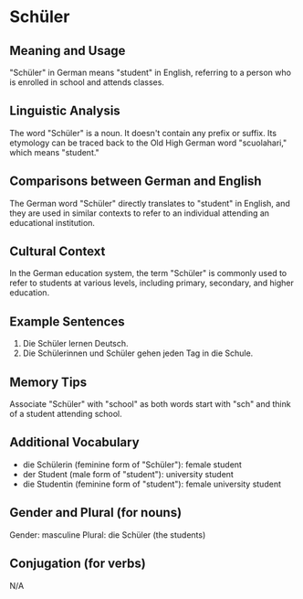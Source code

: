 # Schüler
## Meaning and Usage
"Schüler" in German means "student" in English, referring to a person who is enrolled in school and attends classes.
## Linguistic Analysis
The word "Schüler" is a noun. It doesn't contain any prefix or suffix. Its etymology can be traced back to the Old High German word "scuolahari," which means "student."
## Comparisons between German and English
The German word "Schüler" directly translates to "student" in English, and they are used in similar contexts to refer to an individual attending an educational institution.
## Cultural Context
In the German education system, the term "Schüler" is commonly used to refer to students at various levels, including primary, secondary, and higher education.
## Example Sentences
1. Die Schüler lernen Deutsch.
2. Die Schülerinnen und Schüler gehen jeden Tag in die Schule.
## Memory Tips
Associate "Schüler" with "school" as both words start with "sch" and think of a student attending school.
## Additional Vocabulary
- die Schülerin (feminine form of "Schüler"): female student
- der Student (male form of "student"): university student
- die Studentin (feminine form of "student"): female university student
## Gender and Plural (for nouns)
Gender: masculine
Plural: die Schüler (the students)
## Conjugation (for verbs)
N/A